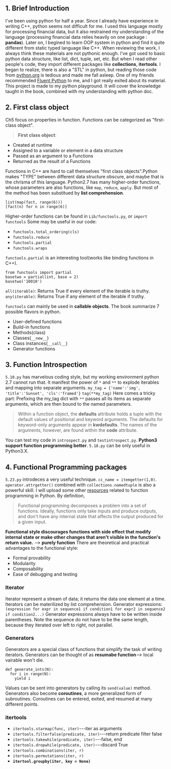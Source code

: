 ## 1. Brief Introduction
I've been using python for half a year. Since I already have experience in writing C++, python seems not difficult for me. I used this language mostly for processing financial data, but it also restrained my understanding of the language (processing financial data relies heavily on one package : **pandas**). Later on, I begined to learn OOP system in python and find it quite different from static typed language like C++. When reviewing the work, I always think these materials are not pythonic enough.
I've got used to basic python data structure, like list, dict, tuple, set, etc. But when I read other people's code, they import different packages like **collections**, **itertools**. I began to realize, there is also a "STL" in python, but reading those code from [python.org](https://www.python.org/) is tedious and made me fall asleep. One of my friends recommended [Fluent Python](https://www.amazon.cn/s/ref=nb_sb_noss/462-5584630-9055351?__mk_zh_CN=%E4%BA%9A%E9%A9%AC%E9%80%8A%E7%BD%91%E7%AB%99&url=search-alias%3Dstripbooks&field-keywords=fluent+python) to me, and I got really exited about its material.
This project is made to my python playground. It will cover the knowledge taught in the book, combined with my understanding with python doc.

## 2. First class object
Ch5 focus on properties in function. Functions can be categorized as "first-class object".
> **First class object**:
- Created at runtime
- Assigned to a variable or element in a data structure
- Passed as an argument to a Functions
- Returned as the result of a Functions

Functions in C++ are hard to call themselves "first class objects".Python makes "TYPE" between different data structure obscure, and maybe that is the chrisma of this language.
Python2.7 has many higher-order functions, whose parameters are also functions, like `map`, `reduce`, `apply`. But most of the method has been substitued by **list comprehension**.

    list(map(fact, range(6)))
    [fact(n) for n in range(6)]
Higher-order functions can be found in `Lib/functools.py`, or `import functools`
Some may be useful in our code:
- `functools.total_ordering(cls)`
- `functools.reduce`
- `functools.partial`
- `functools.wraps`

`functools.partial` is an interesting tool(works like binding functions in C++).

    from functools import partial
    basetwo = partial(int, base = 2)
    basetwo('10010')
`all(iterable)`: Returns True if every element of the iterable is truthy.
`any(iterable)`: Returns True if any element of the iterable if truthy.

`functools` can mainly be used in **callable objects**. The book summarize 7 possible flavors in python.
- User-defined functions
- Build-in functions
- Methods(class)
- Classes(`__new__`)
- Class instances(`__call__`)
- Generator functions

## 3. Function Introspection
`5.10.py` has marvelous coding style, but my working environment python 2.7 cannot run that. It manifest the power of `*` and `**` to explode iterables and mapping into separate arguments.
`my_tag = {'name':'img', 'title':'Sunset', 'cls':'framed'}`
`tag(**my_tag)`
Here comes a tricky part: Prefixing the my_tag dict with `**` passes all its items as separate arguments, which are then bound to the named parameters.
>Within a function object, the __defaults__ attribute holds a tuple with the default values of positional and keyword arguments. The defaults for keyword-only arguments appear in __kwdefaults__. The names of the arguments, however, are found within the __code__ attribute.

You can test my code in `introspect.py` and `testintrospect.py`.
**Python3 support function programming better**. `5.18.py` can be only useful in Python3.X.

## 4. Functional Programming packages
`5.23.py` introdeces a very useful technique. `cc_name = itemgetter(1,0)`. `operator.attrgetter()` combined with `collections.namedtuple` is also a powerful skill.
I will upload some other [resources](https://docs.python.org/3/howto/functional.html) related to function programming in Python. By definition,
> Functional programming decomposes a problem into a set of functions. Ideally, functions only take inputs and produce outputs, and don't have any internal state that affects the output produced for a given input.

**Functional style discourages functions with side effect that modify internal state or make other changes that aren't visible in the function's return value.** --> **purely function**
There are theoretical and practical advantages to the functional style:
- Formal provability
- Modularity
- Composability
- Ease of debugging and testing

### Iterator
Iterator represent a stream of data; it returns the data one element at a time. Iterators can be materilized by list comprehension.
Generator expressions:
`(expression for expr in sequence1
              if condition1
             for expr2 in sequence2
              if condition2...)`
Generator expressions always have to be written inside parentheses. Note the sequence do not have to be the same length, because they iterated over left to right, not parallel.

### Generators
Generators are a special class of functions that simplify the task of writing iterators. Generators can be thought of as **resumabe function**--> local vairable won't die.

    def generate_ints(N):
      for i in range(N):
        yield i
Values can be sent into generators by calling its `send(value)` method. Generators also become **coroutines**, a more generalized form of subroutines. Coroutines can be entered, exited, and resumed at many different points.

### itertools
- `itertools.starmap(func, iter)`---iter as arguments
- `itertools.filterfalse(predicate, iter)`---return predicate filter false
- `itertools.takewhile(predicate, iter)`---false, end
- `itertools.dropwhile(predicate, iter)`---discard True
- `itertools.combinations(iter, r)`
- `itertools.permutations(iter, r)`
- **`itertool.groupby(iter, key = None)`**
